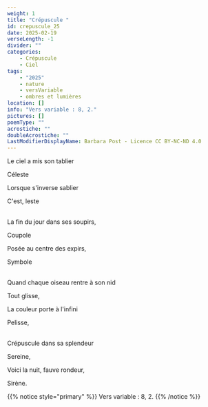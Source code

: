 ```yaml
---
weight: 1
title: "Crépuscule "
id: crepuscule_25
date: 2025-02-19
verseLength: -1
divider: ""
categories:
    - Crépuscule
    - Ciel
tags:
    - "2025"
    - nature
    - versVariable
    - ombres et lumières
location: []
info: "Vers variable : 8, 2."
pictures: []
poemType: ""
acrostiche: ""
doubleAcrostiche: ""
LastModifierDisplayName: Barbara Post - Licence CC BY-NC-ND 4.0
---
```

Le ciel a mis son tablier

Céleste

Lorsque s'inverse sablier

C'est, leste

 \
La fin du jour dans ses soupirs,

Coupole

Posée au centre des expirs,

Symbole

 \
Quand chaque oiseau rentre à son nid

Tout glisse,

La couleur porte à l'infini

Pelisse,

 \
Crépuscule dans sa splendeur

Sereine,

Voici la nuit, fauve rondeur,

Sirène.

{{% notice style="primary" %}}
Vers variable : 8, 2.
{{% /notice %}}